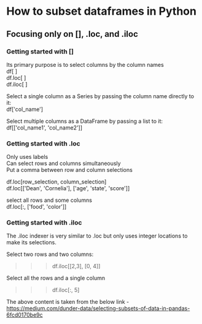 # How to subset dataframes in Python

## Focusing only on [], .loc, and .iloc

### Getting started with []

Its primary purpose is to select columns by the column names <br />
df[ ] <br />
df.loc[ ] <br />
df.iloc[ ] <br />

Select a single column as a Series by passing the column name directly to it:  <br /> df['col_name']

Select multiple columns as a DataFrame by passing a list to it:  <br />  df[['col_name1', 'col_name2']]

### Getting started with .loc
Only uses labels <br />
Can select rows and columns simultaneously <br />
Put a comma between row and column selections <br />

df.loc[row_selection, column_selection] <br />
df.loc[['Dean', 'Cornelia'], ['age', 'state', 'score']] <br />

select all rows and some columns <br />
df.loc[:, ['food', 'color']] <br />

### Getting started with .iloc

The .iloc indexer is very similar to .loc but only uses integer locations to make its selections.

Select two rows and two columns:

>>> df.iloc[[2,3], [0, 4]]

Select all the rows and a single column

>>> df.iloc[:, 5]

The above content is taken from the below link -
https://medium.com/dunder-data/selecting-subsets-of-data-in-pandas-6fcd0170be9c
